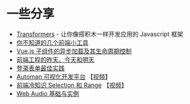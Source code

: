 # 一些分享

* [Transformers](https://hex-ci.github.io/presentation/transformers.html) - 让你像搭积木一样开发应用的 Javascript 框架
* [你不知道的几个前端小工具](https://hex-ci.github.io/presentation/fe-tools.html)
* [Vue.js 子组件的异步加载及其生命周期控制](vue-async-component.md)
* [前端工程的昨天、今天和明天](https://hex-ci.github.io/presentation/web-history.html)
* [登录表单最佳实践](https://hex-ci.github.io/presentation/sign-in-form-best-practices.html)
* [Automan 可视化开发平台](https://hex-ci.github.io/presentation/automan.html) 【[视频](https://www.bilibili.com/video/BV1wg41137f8)】
* [前端冷知识 Selection 和 Range](https://hex-ci.github.io/presentation/selection-range.html) 【[视频](https://www.bilibili.com/video/BV1Qq4y1r7Zf)】
* [Web Audio 基础与实例](https://hex-ci.github.io/presentation/web-audio.html)
